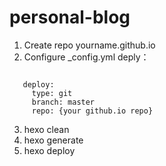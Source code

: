 # personal-blog
1. Create repo yourname.github.io
2. Configure _config.yml deply：
```

   deploy:
     type: git
     branch: master
     repo: {your github.io repo}
```
3. hexo clean
4. hexo generate
5. hexo deploy
